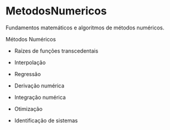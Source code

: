 # MetodosNumericos
Fundamentos matemáticos e algoritmos de métodos numéricos.

 Métodos Numéricos

- Raízes de funções transcedentais

- Interpolação

- Regressão

- Derivação numérica

- Integração numérica

- Otimização

- Identificação de sistemas
